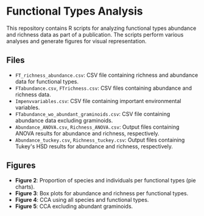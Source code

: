 # Functional Types Analysis

This repository contains R scripts for analyzing functional types abundance and richness data as part of a publication. The scripts perform various analyses and generate figures for visual representation.


## Files

- `FT_richness_abundance.csv`: CSV file containing richness and abundance data for functional types.
- `FTabundance.csv`, `FTrichness.csv`: CSV files containing abundance and richness data.
- `Impenvvariables.csv`: CSV file containing important environmental variables.
- `FTabundance_wo_abundant_graminoids.csv`: CSV file containing abundance data excluding graminoids.
- `Abundance_ANOVA.csv`, `Richness_ANOVA.csv`: Output files containing ANOVA results for abundance and richness, respectively.
- `Abundance_tuckey.csv`, `Richness_tuckey.csv`: Output files containing Tukey's HSD results for abundance and richness, respectively.

## Figures

- **Figure 2**: Proportion of species and individuals per functional types (pie charts).
- **Figure 3**: Box plots for abundance and richness per functional types.
- **Figure 4**: CCA using all species and functional types.
- **Figure 5**: CCA excluding abundant graminoids.

